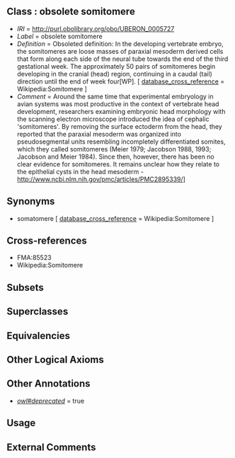 
## Class : obsolete somitomere

 * *IRI* = http://purl.obolibrary.org/obo/UBERON_0005727
 * *Label* = obsolete somitomere
 * *Definition* = Obsoleted definition: In the developing vertebrate embryo, the somitomeres are loose masses of paraxial mesoderm derived cells that form along each side of the neural tube towards the end of the third gestational week. The approximately 50 pairs of somitomeres begin developing in the cranial (head) region, continuing in a caudal (tail) direction until the end of week four[WP]. [ [database_cross_reference](../../ef/oboInOwl#hasDbXref.md) = Wikipedia:Somitomere ]
 * *Comment* = Around the same time that experimental embryology in avian systems was most productive in the context of vertebrate head development, researchers examining embryonic head morphology with the scanning electron microscope introduced the idea of cephalic 'somitomeres'. By removing the surface ectoderm from the head, they reported that the paraxial mesoderm was organized into pseudosegmental units resembling incompletely differentiated somites, which they called somitomeres (Meier 1979; Jacobson 1988, 1993; Jacobson and Meier 1984). Since then, however, there has been no clear evidence for somitomeres. It remains unclear how they relate to the epithelial cysts in the head mesoderm - http://www.ncbi.nlm.nih.gov/pmc/articles/PMC2895339/]

## Synonyms

 * somatomere [ [database_cross_reference](../../ef/oboInOwl#hasDbXref.md) = Wikipedia:Somitomere ]

## Cross-references

 * FMA:85523
 * Wikipedia:Somitomere

## Subsets


## Superclasses


## Equivalencies


## Other Logical Axioms


## Other Annotations

 * *[owl#deprecated](../../ed/owl#deprecated.md)* = true

## Usage


## External Comments

